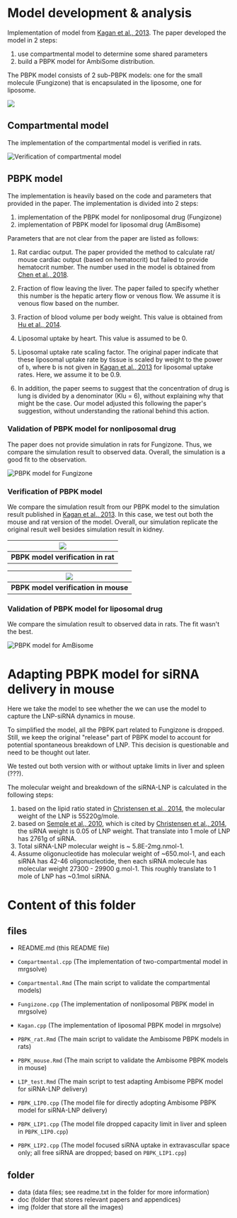 # Model development & analysis

Implementation of model from [Kagan et al., 2013](https://pubmed.ncbi.nlm.nih.gov/23793994/). The paper developed the model in 2 steps: 
1. use compartmental model to determine some shared parameters
2. build a PBPK model for AmbiSome distribution. 

The PBPK model consists of 2 sub-PBPK models: one for the small molecule (Fungizone) that is encapsulated in the liposome, one for liposome. 

![](img/Kagan2013Diagram.png)

## Compartmental model

The implementation of the compartmental model is verified in rats. 

![Verification of compartmental model](img/compartmental_verify_rat.png)

## PBPK model

The implementation is heavily based on the code and parameters that provided in the paper. The implementation is divided into 2 steps: 

1. implementation of the PBPK model for nonliposomal drug (Fungizone)
2. implementation of PBPK model for liposomal drug (AmBisome)

Parameters that are not clear from the paper are listed as follows:

1. Rat cardiac output. The paper provided the method to calculate rat/ mouse cardiac output (based on hematocrit) but failed to provide hematocrit number. The number used in the model is obtained from [Chen et al., 2018](https://www.mdpi.com/1422-0067/19/9/2824/htm). 

2. Fraction of flow leaving the liver. The paper failed to specify whether this number is the hepatic artery flow or venous flow. We assume it is venous flow based on the number. 

3. Fraction of blood volume per body weight. This value is obtained from [Hu et al., 2014](https://www.ncbi.nlm.nih.gov/pmc/articles/PMC4243854/). 

4. Liposomal uptake by heart. This value is assumed to be 0. 

5. Liposomal uptake rate scaling factor. The original paper indicate that these liposomal uptake rate by tissue is scaled by weight to the power of ```b```, where b is not given in [Kagan et al., 2013](https://pubmed.ncbi.nlm.nih.gov/23793994/) for liposomal uptake rates. Here, we assume it to be 0.9.  

6. In addition, the paper seems to suggest that the concentration of drug is lung is divided by a denominator (Klu = 6), without explaining why that might be the case. Our model adjusted this following the paper's suggestion, without understanding the rational behind this action.  

### Validation of PBPK model for nonliposomal drug

The paper does not provide simulation in rats for Fungizone. Thus, we compare the simulation result to observed data. Overall, the simulation is a good fit to the observation. 

![PBPK model for Fungizone](img/fungisome_valid_rat.png)


### Verification of PBPK model  

We compare the simulation result from our PBPK model to the simulation result published in [Kagan et al., 2013](https://pubmed.ncbi.nlm.nih.gov/23793994/). In this case, we test out both the mouse and rat version of the model. Overall, our simulation replicate the original result well besides simulation result in kidney. 

| ![](img/pbpk_LIP_rat.png) |
|:--:|
| <b> PBPK model verification in rat <b> |

| ![](img/pbpk_LIP_mouse.png) |
|:--:|
| <b> PBPK model verification in mouse </b>|

### Validation of PBPK model for liposomal drug

We compare the simulation result to observed data in rats. The fit wasn't the best. 

![PBPK model for AmBisome](img/ambisome_valid_rat.png)


# Adapting PBPK model for siRNA delivery in mouse

Here we take the model to see whether the we can use the model to capture the LNP-siRNA dynamics in mouse. 

To simplified the model, all the PBPK part related to Fungizone is dropped. Still, we keep the original "release" part of PBPK model to account for potential spontaneous breakdown of LNP. This decision is questionable and need to be thought out later. 

We tested out both version with or without uptake limits in liver and spleen (???). 


The molecular weight and breakdown of the siRNA-LNP is calculated in the following steps:
1. based on the lipid ratio stated in [Christensen et al., 2014](https://pubmed.ncbi.nlm.nih.gov/24389421/), the molecular weight of the LNP is 55220g/mole. 
2. based on [Semple et al., 2010](https://www.nature.com/articles/nbt.1602#Sec15), which is cited by [Christensen et al., 2014](https://pubmed.ncbi.nlm.nih.gov/24389421/), the siRNA weight is 0.05 of LNP weight. That translate into 1 mole of LNP has 2761g of siRNA. 
3. Total siRNA-LNP molecular weight is ~ 5.8E-2mg.nmol-1. 
4. Assume oligonucleotide has molecular weight of ~650.mol-1, and each siRNA has 42-46 oligonucleotide, then each siRNA molecule has molecular weight 27300 - 29900 g.mol-1. This roughly translate to 1 mole of LNP has ~0.1mol siRNA. 

# Content of this folder

## files

+ README.md (this README file)

+ ```Compartmental.cpp``` (The implementation of two-compartmental model in mrgsolve)

+ ```Compartmental.Rmd``` (The main script to validate the compartmental models)

+ ```Fungizone.cpp``` (The implementation of nonliposomal PBPK model in mrgsolve)

+ ```Kagan.cpp``` (The implementation of liposomal PBPK model in mrgsolve)

+ ```PBPK_rat.Rmd``` (The main script to validate the Ambisome PBPK models in rats)

+ ```PBPK_mouse.Rmd``` (The main script to validate the Ambisome PBPK models in mouse)

+ ```LIP_test.Rmd``` (The main script to test adapting Ambisome PBPK model for siRNA-LNP delivery)

+ ```PBPK_LIP0.cpp``` (The model file for directly adopting Ambisome PBPK model for siRNA-LNP delivery)

+ ```PBPK_LIP1.cpp``` (The model file dropped capacity limit in liver and spleen in ```PBPK_LIP0.cpp```)

+ ```PBPK_LIP2.cpp``` (The model focused siRNA uptake in extravascullar space only; all free siRNA are dropped; based on ```PBPK_LIP1.cpp```)

## folder

+ data (data files; see readme.txt in the folder for more information)
+ doc (folder that stores relevant papers and appendices)
+ img (folder that store all the images)